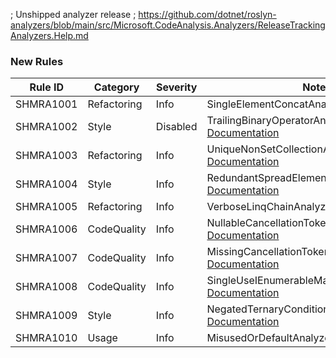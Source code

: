 ﻿; Unshipped analyzer release
; https://github.com/dotnet/roslyn-analyzers/blob/main/src/Microsoft.CodeAnalysis.Analyzers/ReleaseTrackingAnalyzers.Help.md

### New Rules

Rule ID | Category | Severity | Notes
--------|----------|----------|-------
SHMRA1001 | Refactoring | Info | SingleElementConcatAnalyzer, [Documentation](https://github.com/Bartleby2718/Shimmering.Analyzers/blob/main/docs/SHMRA1001.md)
SHMRA1002 | Style | Disabled | TrailingBinaryOperatorAnalyzer, [Documentation](https://github.com/Bartleby2718/Shimmering.Analyzers/blob/main/docs/SHMRA1002.md)
SHMRA1003 | Refactoring | Info | UniqueNonSetCollectionAnalyzer, [Documentation](https://github.com/Bartleby2718/Shimmering.Analyzers/blob/main/docs/SHMRA1003.md)
SHMRA1004 | Style | Info | RedundantSpreadElementAnalyzer, [Documentation](https://github.com/Bartleby2718/Shimmering.Analyzers/blob/main/docs/SHMRA1004.md)
SHMRA1005 | Refactoring | Info | VerboseLinqChainAnalyzer, [Documentation](https://github.com/Bartleby2718/Shimmering.Analyzers/blob/main/docs/SHMRA1005.md)
SHMRA1006 | CodeQuality | Info | NullableCancellationTokenAnalyzer, [Documentation](https://github.com/Bartleby2718/Shimmering.Analyzers/blob/main/docs/SHMRA1006.md)
SHMRA1007 | CodeQuality | Info | MissingCancellationTokenAnalyzer, [Documentation](https://github.com/Bartleby2718/Shimmering.Analyzers/blob/main/docs/SHMRA1007.md)
SHMRA1008 | CodeQuality | Info | SingleUseIEnumerableMaterializationAnalyzer, [Documentation](https://github.com/Bartleby2718/Shimmering.Analyzers/blob/main/docs/SHMRA1008.md)
SHMRA1009 | Style | Info | NegatedTernaryConditionAnalyzer, [Documentation](https://github.com/Bartleby2718/Shimmering.Analyzers/blob/main/docs/SHMRA1009.md)
SHMRA1010 | Usage | Info | MisusedOrDefaultAnalyzer, [Documentation](https://github.com/Bartleby2718/Shimmering.Analyzers/blob/main/docs/SHMRA1010.md)